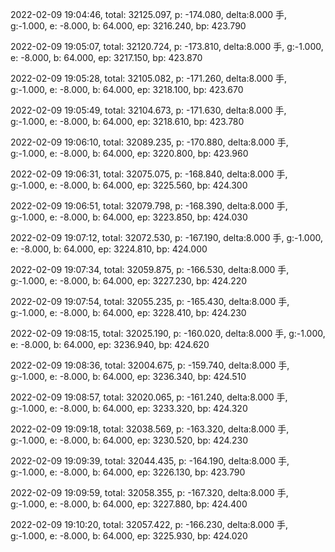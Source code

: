 2022-02-09 19:04:46, total: 32125.097, p: -174.080, delta:8.000 手, g:-1.000, e: -8.000, b: 64.000, ep: 3216.240, bp: 423.790

2022-02-09 19:05:07, total: 32120.724, p: -173.810, delta:8.000 手, g:-1.000, e: -8.000, b: 64.000, ep: 3217.150, bp: 423.870

2022-02-09 19:05:28, total: 32105.082, p: -171.260, delta:8.000 手, g:-1.000, e: -8.000, b: 64.000, ep: 3218.100, bp: 423.670

2022-02-09 19:05:49, total: 32104.673, p: -171.630, delta:8.000 手, g:-1.000, e: -8.000, b: 64.000, ep: 3218.610, bp: 423.780

2022-02-09 19:06:10, total: 32089.235, p: -170.880, delta:8.000 手, g:-1.000, e: -8.000, b: 64.000, ep: 3220.800, bp: 423.960

2022-02-09 19:06:31, total: 32075.075, p: -168.840, delta:8.000 手, g:-1.000, e: -8.000, b: 64.000, ep: 3225.560, bp: 424.300

2022-02-09 19:06:51, total: 32079.798, p: -168.390, delta:8.000 手, g:-1.000, e: -8.000, b: 64.000, ep: 3223.850, bp: 424.030

2022-02-09 19:07:12, total: 32072.530, p: -167.190, delta:8.000 手, g:-1.000, e: -8.000, b: 64.000, ep: 3224.810, bp: 424.000

2022-02-09 19:07:34, total: 32059.875, p: -166.530, delta:8.000 手, g:-1.000, e: -8.000, b: 64.000, ep: 3227.230, bp: 424.220

2022-02-09 19:07:54, total: 32055.235, p: -165.430, delta:8.000 手, g:-1.000, e: -8.000, b: 64.000, ep: 3228.410, bp: 424.230

2022-02-09 19:08:15, total: 32025.190, p: -160.020, delta:8.000 手, g:-1.000, e: -8.000, b: 64.000, ep: 3236.940, bp: 424.620

2022-02-09 19:08:36, total: 32004.675, p: -159.740, delta:8.000 手, g:-1.000, e: -8.000, b: 64.000, ep: 3236.340, bp: 424.510

2022-02-09 19:08:57, total: 32020.065, p: -161.240, delta:8.000 手, g:-1.000, e: -8.000, b: 64.000, ep: 3233.320, bp: 424.320

2022-02-09 19:09:18, total: 32038.569, p: -163.320, delta:8.000 手, g:-1.000, e: -8.000, b: 64.000, ep: 3230.520, bp: 424.230

2022-02-09 19:09:39, total: 32044.435, p: -164.190, delta:8.000 手, g:-1.000, e: -8.000, b: 64.000, ep: 3226.130, bp: 423.790

2022-02-09 19:09:59, total: 32058.355, p: -167.320, delta:8.000 手, g:-1.000, e: -8.000, b: 64.000, ep: 3227.880, bp: 424.400

2022-02-09 19:10:20, total: 32057.422, p: -166.230, delta:8.000 手, g:-1.000, e: -8.000, b: 64.000, ep: 3225.930, bp: 424.020